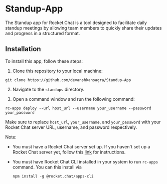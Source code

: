 # Standup-App
The Standup app for Rocket.Chat is a tool designed to facilitate daily standup meetings by allowing team members to quickly share their updates and progress in a structured format.

## Installation

To install this app, follow these steps:

1. Clone this repository to your local machine:

```
git clone https://github.com/devanshkansagra/Standup-App
```

2. Navigate to the `standups` directory.

3. Open a command window and run the following command:

```
rc-apps deploy --url host_url --username your_username --password your_password
```

Make sure to replace `host_url`, `your_username`, and `your_password` with your Rocket Chat server URL, username, and password respectively.

Note: 
- You must have a Rocket Chat server set up. If you haven't set up a Rocket Chat server yet, follow this [link](https://developer.rocket.chat/open-source-projects/server/server-environment-setup) for instructions.
- You must have Rocket Chat CLI installed in your system to run `rc-apps` command. You can this install via

  ```
  npm install -g @rocket.chat/apps-cli
  ```
